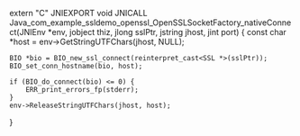 extern "C"
JNIEXPORT void JNICALL
Java_com_example_ssldemo_openssl_OpenSSLSocketFactory_nativeConnect(JNIEnv *env, jobject thiz,
                                                                    jlong sslPtr, jstring jhost,
                                                                    jint port) {
    const char *host = env->GetStringUTFChars(jhost, NULL);

    BIO *bio = BIO_new_ssl_connect(reinterpret_cast<SSL *>(sslPtr));
    BIO_set_conn_hostname(bio, host);

    if (BIO_do_connect(bio) <= 0) {
        ERR_print_errors_fp(stderr);
    }
    env->ReleaseStringUTFChars(jhost, host);
}
